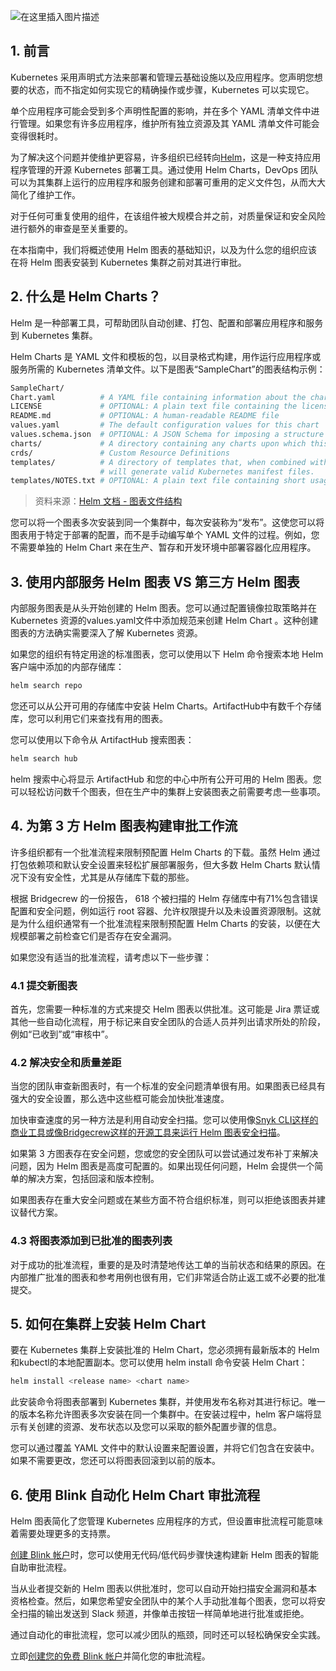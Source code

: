 ![在这里插入图片描述](https://img-blog.csdnimg.cn/74b2ebac471146f68882f43cd541b3be.png)


##  1. 前言
Kubernetes 采用声明式方法来部署和管理云基础设施以及应用程序。您声明您想要的状态，而不指定如何实现它的精确操作或步骤，Kubernetes 可以实现它。 

单个应用程序可能会受到多个声明性配置的影响，并在多个 YAML 清单文件中进行管理。如果您有许多应用程序，维护所有独立资源及其 YAML 清单文件可能会变得很耗时。

为了解决这个问题并使维护更容易，许多组织已经转向[Helm](https://helm.sh/)，这是一种支持应用程序管理的开源 Kubernetes 部署工具。通过使用 Helm Charts，DevOps 团队可以为其集群上运行的应用程序和服务创建和部署可重用的定义文件包，从而大大简化了维护工作。

对于任何可重复使用的组件，在该组件被大规模合并之前，对质量保证和安全风险进行额外的审查是至关重要的。 

在本指南中，我们将概述使用 Helm 图表的基础知识，以及为什么您的组织应该在将 Helm 图表安装到 Kubernetes 集群之前对其进行审批。

##  2. 什么是 Helm Charts？
Helm 是一种部署工具，可帮助团队自动创建、打包、配置和部署应用程序和服务到 Kubernetes 集群。

Helm Charts 是 YAML 文件和模板的包，以目录格式构建，用作运行应用程序或服务所需的 Kubernetes 清单文件。以下是图表“SampleChart”的图表结构示例：

```bash
SampleChart/
Chart.yaml          # A YAML file containing information about the chart
LICENSE             # OPTIONAL: A plain text file containing the license for the chart 
README.md           # OPTIONAL: A human-readable README file 
values.yaml         # The default configuration values for this chart 
values.schema.json  # OPTIONAL: A JSON Schema for imposing a structure on the values.yaml file 
charts/             # A directory containing any charts upon which this chart depends. 
crds/               # Custom Resource Definitions 
templates/          # A directory of templates that, when combined with values,                     
                    # will generate valid Kubernetes manifest files. 
templates/NOTES.txt # OPTIONAL: A plain text file containing short usage notes
```

> 资料来源：[Helm 文档 - 图表文件结构](https://helm.sh/docs/topics/charts/)

您可以将一个图表多次安装到同一个集群中，每次安装称为“发布”。这使您可以将图表用于特定于部署的配置，而不是手动编写单个 YAML 文件的过程。例如，您不需要单独的 Helm Chart 来在生产、暂存和开发环境中部署容器化应用程序。

## 3.  使用内部服务 Helm 图表 VS 第三方 Helm 图表

内部服务图表是从头开始创建的 Helm 图表。您可以通过配置镜像拉取策略并在 Kubernetes 资源的values.yaml文件中添加规范来创建 Helm Chart 。这种创建图表的方法确实需要深入了解 Kubernetes 资源。

如果您的组织有特定用途的标准图表，您可以使用以下 Helm 命令搜索本地 Helm 客户端中添加的内部存储库：

```bash
helm search repo
```

您还可以从公开可用的存储库中安装 Helm Charts。ArtifactHub中有数千个存储库，您可以利用它们来查找有用的图表。

您可以使用以下命令从 ArtifactHub 搜索图表：

```bash
helm search hub
```

helm 搜索中心将显示 ArtifactHub 和您的中心中所有公开可用的 Helm 图表。您可以轻松访问数千个图表，但在生产中的集群上安装图表之前需要考虑一些事项。

## 4.  为第 3 方 Helm 图表构建审批工作流
许多组织都有一个批准流程来限制预配置 Helm Charts 的下载。虽然 Helm 通过打包依赖项和默认安全设置来轻松扩展部署服务，但大多数 Helm Charts 默认情况下没有安全性，尤其是从存储库下载的那些。 

根据 Bridgecrew 的一份报告， 618 个被扫描的 Helm 存储库中有71%包含错误配置和安全问题，例如运行 root 容器、允许权限提升以及未设置资源限制。这就是为什么组织通常有一个批准流程来限制预配置 Helm Charts 的安装，以便在大规模部署之前检查它们是否存在安全漏洞。

如果您没有适当的批准流程，请考虑以下一些步骤： 

### 4.1 提交新图表
首先，您需要一种标准的方式来提交 Helm 图表以供批准。这可能是 Jira 票证或其他一些自动化流程，用于标记来自安全团队的合适人员并列出请求所处的阶段，例如“已收到”或“审核中”。

### 4.2 解决安全和质量差距
当您的团队审查新图表时，有一个标准的安全问题清单很有用。如果图表已经具有强大的安全设置，那么选中这些框可能会加快批准速度。

加快审查速度的另一种方法是利用自动安全扫描。您可以使用像[Snyk CLI这样的商业工具或像Bridgecrew这样的开源工具来运行 Helm 图表安全扫描](https://docs.snyk.io/products/snyk-infrastructure-as-code/scan-kubernetes-configuration-files/scan-and-fix-security-issues-in-helm-charts)。

如果第 3 方图表存在安全问题，您或您的安全团队可以尝试通过发布补丁来解决问题，因为 Helm 图表是高度可配置的。如果出现任何问题，Helm 会提供一个简单的解决方案，包括回滚和版本控制。

如果图表存在重大安全问题或在某些方面不符合组织标准，则可以拒绝该图表并建议替代方案。

### 4.3 将图表添加到已批准的图表列表
对于成功的批准流程，重要的是及时清楚地传达工单的当前状态和结果的原因。在内部推广批准的图表和参考用例也很有用，它们非常适合防止返工或不必要的批准提交。


## 5. 如何在集群上安装 Helm Chart
要在 Kubernetes 集群上安装批准的 Helm Chart，您必须拥有最新版本的 Helm和kubectl的本地配置副本。您可以使用 helm install 命令安装 Helm Chart：

```bash
helm install <release name> <chart name>
```

此安装命令将图表部署到 Kubernetes 集群，并使用发布名称对其进行标记。唯一的版本名称允许图表多次安装在同一个集群中。在安装过程中，helm 客户端将显示有关创建的资源、发布状态以及您可以采取的额外配置步骤的信息。

您可以通过覆盖 YAML 文件中的默认设置来配置设置，并将它们包含在安装中。如果不需要更改，您还可以将图表回滚到以前的版本。

## 6. 使用 Blink 自动化 Helm Chart 审批流程
Helm 图表简化了您管理 Kubernetes 应用程序的方式，但设置审批流程可能意味着需要处理更多的支持票。

[创建 Blink 帐户](https://app.blinkops.com/signup)时，您可以使用无代码/低代码步骤快速构建新 Helm 图表的智能自助审批流程。 

当从业者提交新的 Helm 图表以供批准时，您可以自动开始扫描安全漏洞和基本资格检查。然后，如果您希望安全团队中的某个人手动批准每个图表，您可以将安全扫描的输出发送到 Slack 频道，并像单击按钮一样简单地进行批准或拒绝。

通过自动化的审批流程，您可以减少团队的瓶颈，同时还可以轻松确保安全实践。

立即[创建您的免费 Blink 帐户](https://app.blinkops.com/signup)并简化您的审批流程。
